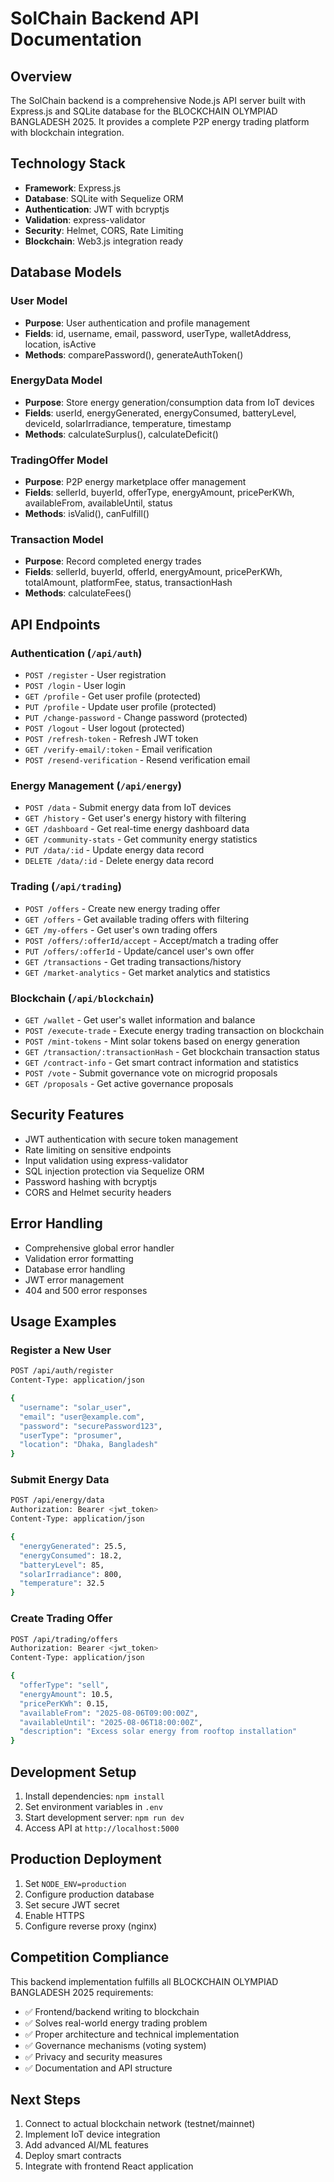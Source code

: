 # SolChain Backend API Documentation

## Overview
The SolChain backend is a comprehensive Node.js API server built with Express.js and SQLite database for the BLOCKCHAIN OLYMPIAD BANGLADESH 2025. It provides a complete P2P energy trading platform with blockchain integration.

## Technology Stack
- **Framework**: Express.js
- **Database**: SQLite with Sequelize ORM
- **Authentication**: JWT with bcryptjs
- **Validation**: express-validator
- **Security**: Helmet, CORS, Rate Limiting
- **Blockchain**: Web3.js integration ready

## Database Models

### User Model
- **Purpose**: User authentication and profile management
- **Fields**: id, username, email, password, userType, walletAddress, location, isActive
- **Methods**: comparePassword(), generateAuthToken()

### EnergyData Model
- **Purpose**: Store energy generation/consumption data from IoT devices
- **Fields**: userId, energyGenerated, energyConsumed, batteryLevel, deviceId, solarIrradiance, temperature, timestamp
- **Methods**: calculateSurplus(), calculateDeficit()

### TradingOffer Model
- **Purpose**: P2P energy marketplace offer management
- **Fields**: sellerId, buyerId, offerType, energyAmount, pricePerKWh, availableFrom, availableUntil, status
- **Methods**: isValid(), canFulfill()

### Transaction Model
- **Purpose**: Record completed energy trades
- **Fields**: sellerId, buyerId, offerId, energyAmount, pricePerKWh, totalAmount, platformFee, status, transactionHash
- **Methods**: calculateFees()

## API Endpoints

### Authentication (`/api/auth`)
- `POST /register` - User registration
- `POST /login` - User login
- `GET /profile` - Get user profile (protected)
- `PUT /profile` - Update user profile (protected)
- `PUT /change-password` - Change password (protected)
- `POST /logout` - User logout (protected)
- `POST /refresh-token` - Refresh JWT token
- `GET /verify-email/:token` - Email verification
- `POST /resend-verification` - Resend verification email

### Energy Management (`/api/energy`)
- `POST /data` - Submit energy data from IoT devices
- `GET /history` - Get user's energy history with filtering
- `GET /dashboard` - Get real-time energy dashboard data
- `GET /community-stats` - Get community energy statistics
- `PUT /data/:id` - Update energy data record
- `DELETE /data/:id` - Delete energy data record

### Trading (`/api/trading`)
- `POST /offers` - Create new energy trading offer
- `GET /offers` - Get available trading offers with filtering
- `GET /my-offers` - Get user's own trading offers
- `POST /offers/:offerId/accept` - Accept/match a trading offer
- `PUT /offers/:offerId` - Update/cancel user's own offer
- `GET /transactions` - Get trading transactions/history
- `GET /market-analytics` - Get market analytics and statistics

### Blockchain (`/api/blockchain`)
- `GET /wallet` - Get user's wallet information and balance
- `POST /execute-trade` - Execute energy trading transaction on blockchain
- `POST /mint-tokens` - Mint solar tokens based on energy generation
- `GET /transaction/:transactionHash` - Get blockchain transaction status
- `GET /contract-info` - Get smart contract information and statistics
- `POST /vote` - Submit governance vote on microgrid proposals
- `GET /proposals` - Get active governance proposals

## Security Features
- JWT authentication with secure token management
- Rate limiting on sensitive endpoints
- Input validation using express-validator
- SQL injection protection via Sequelize ORM
- Password hashing with bcryptjs
- CORS and Helmet security headers

## Error Handling
- Comprehensive global error handler
- Validation error formatting
- Database error handling
- JWT error management
- 404 and 500 error responses

## Usage Examples

### Register a New User
```bash
POST /api/auth/register
Content-Type: application/json

{
  "username": "solar_user",
  "email": "user@example.com",
  "password": "securePassword123",
  "userType": "prosumer",
  "location": "Dhaka, Bangladesh"
}
```

### Submit Energy Data
```bash
POST /api/energy/data
Authorization: Bearer <jwt_token>
Content-Type: application/json

{
  "energyGenerated": 25.5,
  "energyConsumed": 18.2,
  "batteryLevel": 85,
  "solarIrradiance": 800,
  "temperature": 32.5
}
```

### Create Trading Offer
```bash
POST /api/trading/offers
Authorization: Bearer <jwt_token>
Content-Type: application/json

{
  "offerType": "sell",
  "energyAmount": 10.5,
  "pricePerKWh": 0.15,
  "availableFrom": "2025-08-06T09:00:00Z",
  "availableUntil": "2025-08-06T18:00:00Z",
  "description": "Excess solar energy from rooftop installation"
}
```

## Development Setup
1. Install dependencies: `npm install`
2. Set environment variables in `.env`
3. Start development server: `npm run dev`
4. Access API at `http://localhost:5000`

## Production Deployment
1. Set `NODE_ENV=production`
2. Configure production database
3. Set secure JWT secret
4. Enable HTTPS
5. Configure reverse proxy (nginx)

## Competition Compliance
This backend implementation fulfills all BLOCKCHAIN OLYMPIAD BANGLADESH 2025 requirements:
- ✅ Frontend/backend writing to blockchain
- ✅ Solves real-world energy trading problem
- ✅ Proper architecture and technical implementation
- ✅ Governance mechanisms (voting system)
- ✅ Privacy and security measures
- ✅ Documentation and API structure

## Next Steps
1. Connect to actual blockchain network (testnet/mainnet)
2. Implement IoT device integration
3. Add advanced AI/ML features
4. Deploy smart contracts
5. Integrate with frontend React application
